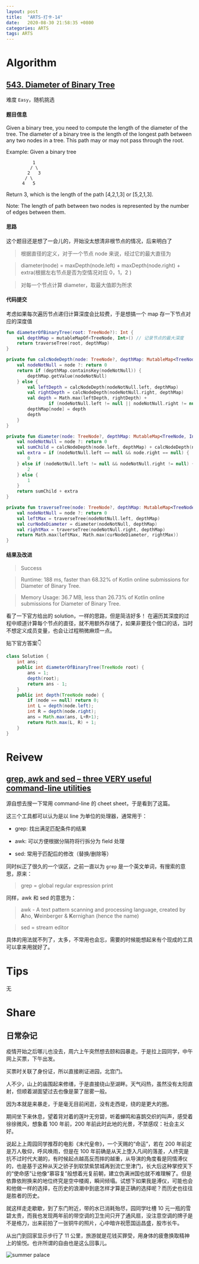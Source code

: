 ```yaml
---
layout: post
title:  "ARTS-打卡-14"
date:   2020-08-30 21:58:35 +0800
categories: ARTS
tags: ARTS
---
```


# Algorithm

## [543. Diameter of Binary Tree]

难度 `Easy`，随机挑选

#### 题目信息
Given a binary tree, you need to compute the length of the diameter of the tree. The diameter of a binary tree is the length of the longest path between any two nodes in a tree. This path may or may not pass through the root.

Example:
Given a binary tree
```
          1
         / \
        2   3
       / \     
      4   5    
```
Return 3, which is the length of the path [4,2,1,3] or [5,2,1,3].

Note: The length of path between two nodes is represented by the number of edges between them.

#### 思路

这个题目还是想了一会儿的，开始没太想清非根节点的情况，后来明白了

> 根据直径的定义，对于一个节点 node 来说，经过它的最大直径为

> diameter(node) = maxDepth(node.left) + maxDepth(node.right) + extra(根据左右节点是否为空情况对应 0，1，2 )

> 对每一个节点计算 diameter，取最大值即为所求

#### 代码提交

考虑如果每次遍历节点递归计算深度会比较费，于是想搞一个 map 存一下节点对应的深度值

```kotlin
fun diameterOfBinaryTree(root: TreeNode?): Int {
    val depthMap = mutableMapOf<TreeNode, Int>() // 记录节点的最大深度
    return traverseTree(root, depthMap)
}

private fun calcNodeDepth(node: TreeNode?, depthMap: MutableMap<TreeNode, Int>): Int {
    val nodeNotNull = node ?: return 0
    return if (depthMap.containsKey(nodeNotNull)) {
        depthMap.getValue(nodeNotNull)
    } else {
        val leftDepth = calcNodeDepth(nodeNotNull.left, depthMap)
        val rightDepth = calcNodeDepth(nodeNotNull.right, depthMap)
        val depth = Math.max(leftDepth, rightDepth) +
                if (nodeNotNull.left != null || nodeNotNull.right != null) 1 else 0
        depthMap[node] = depth
        depth
    }
}

private fun diameter(node: TreeNode?, depthMap: MutableMap<TreeNode, Int>): Int {
    val nodeNotNull = node ?: return 0
    val sumChild = calcNodeDepth(node.left, depthMap) + calcNodeDepth(node.right, depthMap)
    val extra = if (nodeNotNull.left == null && node.right == null) {
        0
    } else if (nodeNotNull.left != null && nodeNotNull.right != null) {
        2
    } else {
        1
    }
    return sumChild + extra
}

private fun traverseTree(node: TreeNode?, depthMap: MutableMap<TreeNode, Int>): Int {
    val nodeNotNull = node ?: return 0
    val leftMax = traverseTree(nodeNotNull.left, depthMap)
    val curNodeDiameter = diameter(nodeNotNull, depthMap)
    val rightMax = traverseTree(nodeNotNull.right, depthMap)
    return Math.max(leftMax, Math.max(curNodeDiameter, rightMax))
}
```

#### 结果及改进

> Success

> Runtime: 188 ms, faster than 68.32% of Kotlin online submissions for Diameter of Binary Tree.

> Memory Usage: 36.7 MB, less than 26.73% of Kotlin online submissions for Diameter of Binary Tree.

看了一下官方给出的 solution，一样的思路，但是简洁好多！
在遍历其深度的过程中顺道计算每个节点的直径，就不用额外存储了，如果非要找个借口的话，当时不想定义成员变量，也会让过程稍微麻烦一点。

贴下官方答案👇

```java
class Solution {
    int ans;
    public int diameterOfBinaryTree(TreeNode root) {
        ans = 1;
        depth(root);
        return ans - 1;
    }
    public int depth(TreeNode node) {
        if (node == null) return 0;
        int L = depth(node.left);
        int R = depth(node.right);
        ans = Math.max(ans, L+R+1);
        return Math.max(L, R) + 1;
    }
}
```

# Reivew

## [grep, awk and sed – three VERY useful command-line utilities]

源自想去搜一下常用 command-line 的 cheet sheet，于是看到了这篇。

这三个工具都可以认为是以 line 为单位的处理器，通常用于：

- grep: 找出满足匹配条件的结果

- awk: 可以方便根据分隔符将行拆分为 field 处理

- sed: 常用于匹配后的修改（替换/删除等）

同时纠正了很久的一个误区，之前一直以为 `grep` 是一个英文单词，有搜索的意思，原来：

> grep = global regular expression print

同样，awk 和 sed 的意思为：

> awk - A text pattern scanning and processing language, created by **A**ho, **W**einberger & **K**ernighan (hence
the name)

> sed = stream editor

具体的用法就不列了，太多，不常用也会忘，需要的时候能想起来有个现成的工具可以拿来用就好了。

# Tips
无

# Share

## 日常杂记

疫情开始之后哪儿也没去，周六上午突然想去颐和园暴走。于是拉上园同学，中午网上买票，下午出发。

买票时关联了身份证，所以直接刷证进园，北宫门。

人不少，山上的庙围起来修缮，于是直接绕山至湖畔。天气闷热，虽然没有太阳直射，但顺着湖面望过去也像是蒙了层雾一般。

因为本就是来暴走，于是毫无目前闲逛，没有走西堤，绕的是更大的圈。

期间坐下来休息，望着背对着的莲叶无穷碧，听着蝉鸣和喜鹊交织的叫声，感受着徐徐微风，想象着 100 年前，200 年前此时此地的光景，不禁感叹：社会主义好。

说起上上周园同学推荐的电影《末代皇帝》，一个天赐的“命运”，若在 200 年前定是万人敬仰，呼风唤雨，但是在 100 年前确是从天上堕入凡间的落差，人终究是抗不过时代大潮的，有时候起点越高反而摔的越重，从导演的角度看是同情溥仪的，也是基于这种从天之骄子到软禁紫禁城再到流亡至津门，长大后这种掌控天下的“使命感”让他像“慕容复”般想着光复前朝，建立伪满洲国也就不难理解了。但是依靠依附换来的地位终究是空中楼阁，瞬间倾塌。试想下如果我是溥仪，可能也会和他做一样的选择，在历史的浪潮中到底怎样才算是正确的选择呢？而历史也往往是胜者的历史。

就这样走走歇歇，到了东门附近，带的水已消耗殆尽，园同学吐槽 10 元一瓶的雪碧太贵，而我也发现两年前的带空调的卫生间只开了通风扇，没注意空调的牌子是不是格力，出来前拍了一张铜牛的照片，心中暗许祝愿国运昌盛，股市长牛。

从出门到回家显示步行了 11 公里，旅游就是花钱买罪受，用身体的疲惫换取精神上的愉悦。也许所谓的自由也是这么回事儿。

![summer palace](/assets/images/arts/summer_palace.jpeg)

<!-- refs -->
[543. Diameter of Binary Tree]: https://leetcode.com/problems/diameter-of-binary-tree/
[grep, awk and sed – three VERY useful command-line utilities]: https://www-users.york.ac.uk/~mijp1/teaching/2nd_year_Comp_Lab/guides/grep_awk_sed.pdf